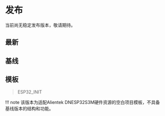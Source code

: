 # 发布

当前尚无稳定发布版本，敬请期待。

## 最新

## 基线

## 模板

> ESP32_INIT

!!! note
    该版本为适配Alientek DNESP32S3M硬件资源的空白项目模板，不具备基线版本的结构和功能。
